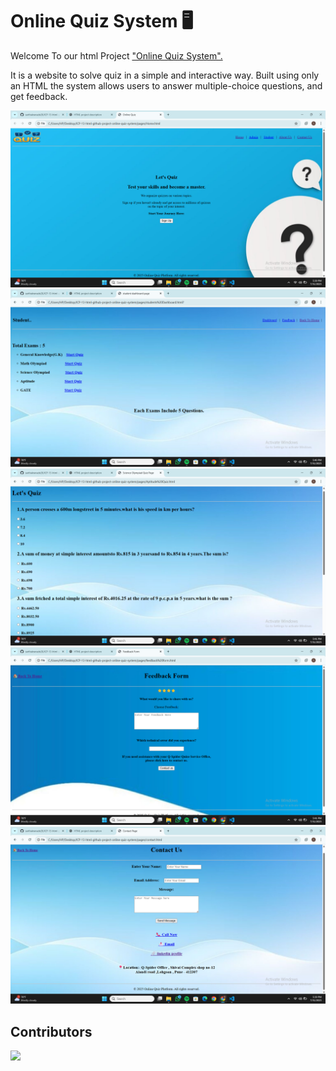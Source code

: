 # Online Quiz System 🖥️

Welcome To our html Project <u> "Online Quiz System". </u>  

 It is a website to solve quiz in a simple and interactive way. Built using only an HTML the system allows users to answer multiple-choice questions, and get feedback.


![Home_Page](./images/home.png)
![DashBoard_Page](./images/dash.png)
![Quiz_Page](./images/quiz.png)
![Feedback_Page](./images/feedback.png)
![Contact_Page](./images/contact.png)

## Contributors

<a href="https://github.com/sarthakranade28/ICP-13-html-github-project-online-quiz-system/graphs/contributors">
  <img src="https://contrib.rocks/image?repo=sakshi-nande/ICP-13-html-github-project-online-quiz-system" />
</a>